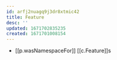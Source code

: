 ```yaml
---
id: arfj2nuagq9j3dr8xtmic42
title: Feature
desc: ''
updated: 1671702835235
created: 1671701008154
---
```


- [[p.wasNamespaceFor]] [[c.Feature]]s
